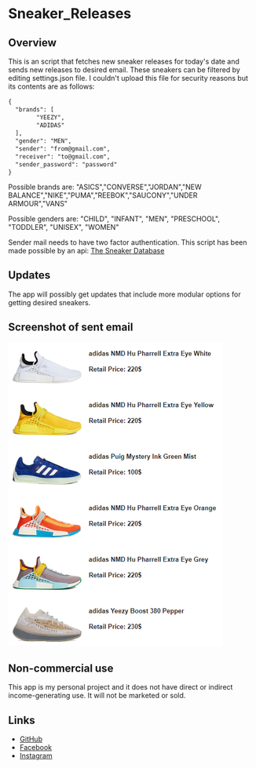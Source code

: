 # Sneaker_Releases

## Overview
This is an script that fetches new sneaker releases for today's date and sends new releases to desired email. 
These sneakers can be filtered by editing settings.json file.
I couldn't upload this file for security reasons but its contents are as follows:

```
{
  "brands": [		
    	"YEEZY",
    	"ADIDAS"
  ],
  "gender": "MEN",
  "sender": "from@gmail.com",
  "receiver": "to@gmail.com",
  "sender_password": "password"
}
```

Possible brands are: "ASICS","CONVERSE","JORDAN","NEW BALANCE","NIKE","PUMA","REEBOK","SAUCONY","UNDER ARMOUR","VANS"

Possible genders are: "CHILD", "INFANT", "MEN", "PRESCHOOL", "TODDLER", "UNISEX", "WOMEN"

Sender mail needs to have two factor authentication.
This script has been made possible by an api: [The Sneaker Database](https://app.swaggerhub.com/apis-docs/tg4solutions/the-sneaker-database/1.0.0)

## Updates
The app will possibly get updates that include more modular options for getting desired sneakers.

## Screenshot of sent email
<img src="sneaker_releases.png">

## Non-commercial use
This app is my personal project and it does not have direct or indirect income-generating use. It will not be marketed or sold.

## Links
* [GitHub](https://github.com/jerinic-dusan)
* [Facebook](https://www.facebook.com/dusan.jerinic.7/)
* [Instagram](https://www.instagram.com/jerinic_/)
